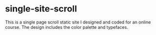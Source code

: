 # single-site-scroll

This is a single page scroll static site I designed and coded for an online course. The design includes the color palette and typefaces. 
